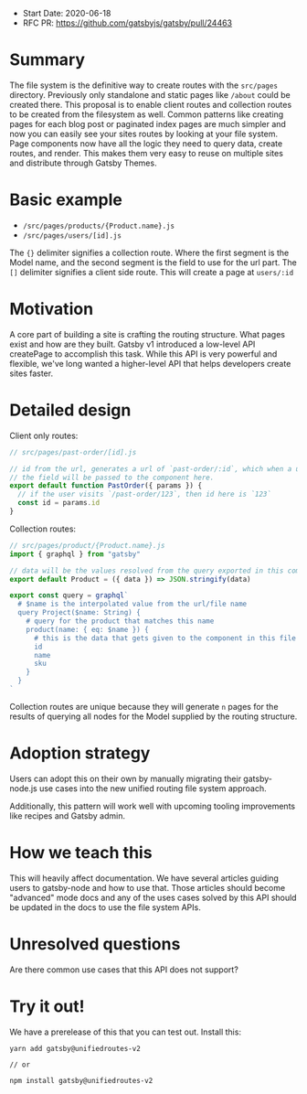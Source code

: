 - Start Date: 2020-06-18
- RFC PR: https://github.com/gatsbyjs/gatsby/pull/24463

# Summary

The file system is the definitive way to create routes with the `src/pages` directory. Previously only standalone and static pages like `/about` could be created there. This proposal is to enable client routes and collection routes to be created from the filesystem as well. Common patterns like creating pages for each blog post or paginated index pages are much simpler and now you can easily see your sites routes by looking at your file system. Page components now have all the logic they need to query data, create routes, and render. This makes them very easy to reuse on multiple sites and distribute through Gatsby Themes.

# Basic example

- `/src/pages/products/{Product.name}.js`
- `/src/pages/users/[id].js`

The `{}` delimiter signifies a collection route. Where the first segment is the Model name, and the second segment is the field to use for the url part.
The `[]` delimiter signifies a client side route. This will create a page at `users/:id`

# Motivation

A core part of building a site is crafting the routing structure. What pages exist and how are they built. Gatsby v1 introduced a low-level API createPage to accomplish this task. While this API is very powerful and flexible, we've long wanted a higher-level API that helps developers create sites faster.

# Detailed design

Client only routes:

```js
// src/pages/past-order/[id].js

// id from the url, generates a url of `past-order/:id`, which when a user visits
// the field will be passed to the component here.
export default function PastOrder({ params }) {
  // if the user visits `/past-order/123`, then id here is `123`
  const id = params.id
}
```

Collection routes:

```js
// src/pages/product/{Product.name}.js
import { graphql } from "gatsby"

// data will be the values resolved from the query exported in this component.
export default Product = ({ data }) => JSON.stringify(data)

export const query = graphql`
  # $name is the interpolated value from the url/file name
  query Project($name: String) {
    # query for the product that matches this name
    product(name: { eq: $name }) {
      # this is the data that gets given to the component in this file
      id
      name
      sku
    }
  }
`
```

Collection routes are unique because they will generate `n` pages for the results of querying all nodes for the Model supplied by the routing structure.

# Adoption strategy

Users can adopt this on their own by manually migrating their gatsby-node.js use cases into the new unified routing file system approach.

Additionally, this pattern will work well with upcoming tooling improvements like recipes and Gatsby admin.

# How we teach this

This will heavily affect documentation. We have several articles guiding users to gatsby-node and how to use that. Those articles should become "advanced" mode docs and any of the uses cases solved by this API should be updated in the docs to use the file system APIs.

# Unresolved questions

Are there common use cases that this API does not support?

# Try it out!

We have a prerelease of this that you can test out. Install this:

```
yarn add gatsby@unifiedroutes-v2

// or

npm install gatsby@unifiedroutes-v2
```
